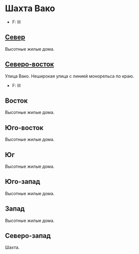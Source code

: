 # Шахта Вако

* F:    III

## [Север](./460125.md)

Высотные жилые дома.

## [Северо-восток](./460125.md)

Улица Вако.
Неширокая улица с линией монорельса по краю.

* F:    III

## Восток

Высотные жилые дома.

## Юго-восток

Высотные жилые дома.

## Юг

Высотные жилые дома.

## Юго-запад

Высотные жилые дома.

## Запад

Высотные жилые дома.

## Северо-запад

Шахта.
